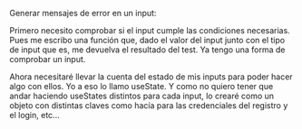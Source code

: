 Generar mensajes de error en un input:

Primero necesito comprobar si el input cumple las condiciones necesarias. Pues me escribo una función que, dado el valor del input junto con el tipo de input que es, me devuelva el resultado del test. Ya tengo una forma de comprobar un input.

Ahora necesitaré llevar la cuenta del estado de mis inputs para poder hacer algo con ellos. Yo a eso lo llamo useState. Y como no quiero tener que andar haciendo useStates distintos para cada input, lo crearé como un objeto con distintas claves como hacía para las credenciales del registro y el login, etc...